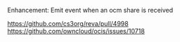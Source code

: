 Enhancement: Emit event when an ocm share is received

https://github.com/cs3org/reva/pull/4998
https://github.com/owncloud/ocis/issues/10718
